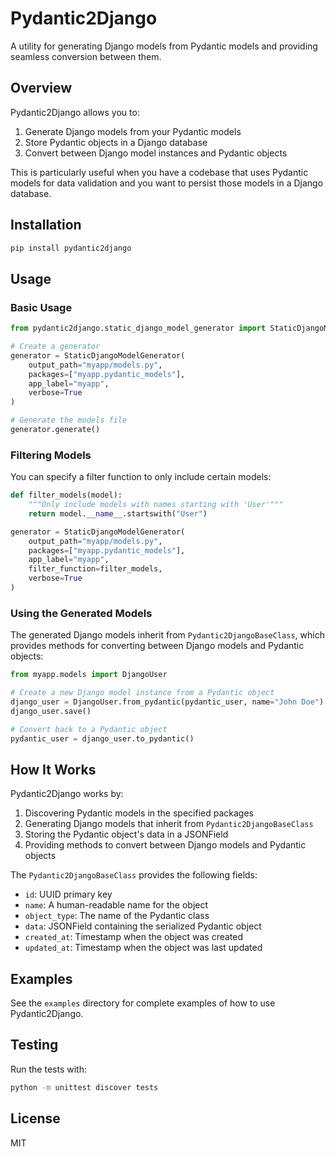 # Pydantic2Django

A utility for generating Django models from Pydantic models and providing seamless conversion between them.

## Overview

Pydantic2Django allows you to:

1. Generate Django models from your Pydantic models
2. Store Pydantic objects in a Django database
3. Convert between Django model instances and Pydantic objects

This is particularly useful when you have a codebase that uses Pydantic models for data validation and you want to persist those models in a Django database.

## Installation

```bash
pip install pydantic2django
```

## Usage

### Basic Usage

```python
from pydantic2django.static_django_model_generator import StaticDjangoModelGenerator

# Create a generator
generator = StaticDjangoModelGenerator(
    output_path="myapp/models.py",
    packages=["myapp.pydantic_models"],
    app_label="myapp",
    verbose=True
)

# Generate the models file
generator.generate()
```

### Filtering Models

You can specify a filter function to only include certain models:

```python
def filter_models(model):
    """Only include models with names starting with 'User'"""
    return model.__name__.startswith("User")

generator = StaticDjangoModelGenerator(
    output_path="myapp/models.py",
    packages=["myapp.pydantic_models"],
    app_label="myapp",
    filter_function=filter_models,
    verbose=True
)
```

### Using the Generated Models

The generated Django models inherit from `Pydantic2DjangoBaseClass`, which provides methods for converting between Django models and Pydantic objects:

```python
from myapp.models import DjangoUser

# Create a new Django model instance from a Pydantic object
django_user = DjangoUser.from_pydantic(pydantic_user, name="John Doe")
django_user.save()

# Convert back to a Pydantic object
pydantic_user = django_user.to_pydantic()
```

## How It Works

Pydantic2Django works by:

1. Discovering Pydantic models in the specified packages
2. Generating Django models that inherit from `Pydantic2DjangoBaseClass`
3. Storing the Pydantic object's data in a JSONField
4. Providing methods to convert between Django models and Pydantic objects

The `Pydantic2DjangoBaseClass` provides the following fields:

- `id`: UUID primary key
- `name`: A human-readable name for the object
- `object_type`: The name of the Pydantic class
- `data`: JSONField containing the serialized Pydantic object
- `created_at`: Timestamp when the object was created
- `updated_at`: Timestamp when the object was last updated

## Examples

See the `examples` directory for complete examples of how to use Pydantic2Django.

## Testing

Run the tests with:

```bash
python -m unittest discover tests
```

## License

MIT

